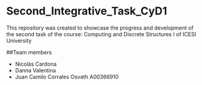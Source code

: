 # Second_Integrative_Task_CyD1
This repository was created to showcase the progress and development of the 
second task of the course: Computing and Discrete Structures I of ICESI University

##Team members
* Nicolás Cardona
* Danna Valentina 
* Juan Camilo Corrales Osvath A00366910
